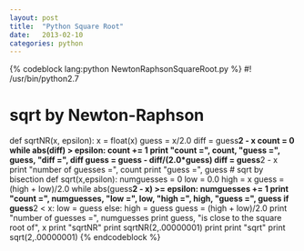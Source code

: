 ```yaml
---
layout: post
title:  "Python Square Root"
date:   2013-02-10
categories: python
---
```

{% codeblock lang:python NewtonRaphsonSquareRoot.py %}
#! /usr/bin/python2.7
# sqrt by Newton-Raphson
def sqrtNR(x, epsilon):
    x = float(x)
    guess = x/2.0
    diff = guess**2 - x
    count = 0
    while abs(diff) > epsilon:
        count += 1
        print "count =", count, "guess =", guess, "diff =", diff
        guess = guess - diff/(2.0*guess)
        diff = guess**2 - x
    print "number of guesses =", count
    print "guess =", guess
	# sqrt by bisection
def sqrt(x,epsilon):
    numguesses = 0
    low = 0.0
    high = x
    guess = (high + low)/2.0
    while abs(guess**2 - x) >= epsilon:
        numguesses += 1
        print "count =", numguesses, "low =", low, "high =", high, "guess =", guess
        if guess**2 < x:
            low = guess
        else:
            high = guess
        guess = (high + low)/2.0
    print "number of guesses =", numguesses
    print guess, "is close to the square root of", x
print "sqrtNR"
print sqrtNR(2,.00000001)
print
print "sqrt"
print sqrt(2,.00000001)
{% endcodeblock %}